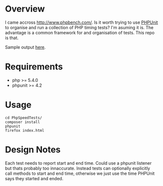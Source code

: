 # Overview
I came accross http://www.phpbench.com/. Is it worth trying to use [PHPUnit](https://phpunit.de/) to organise and run a collection of PHP timing tests? I'm asuming it is. The advantage is a common framework for and organisation of tests. This repo is that.

Sample output [here](https://sam-at-github.github.com/PhpSpeedTests).

# Requirements

  * php >= 5.4.0
  * phpunit >= 4.2

# Usage

    cd PhpSpeedTests/
    composer install
    phpunit
    firefox index.html

# Design Notes
Each test needs to report start and end time. Could use a phpunit listener but thats probably too innaccurate. Instead tests can optionally explicitly call methods to start and end time, otherwise we just use the time PHPUnit says they started and ended.
